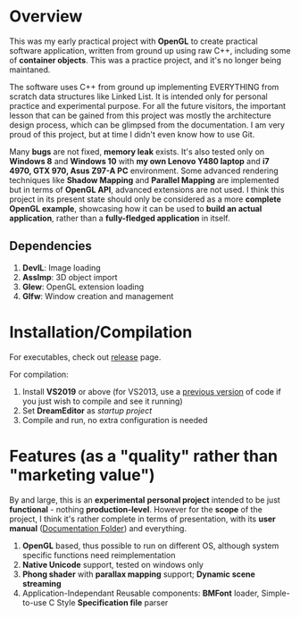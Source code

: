 # Overview

This was my early practical project with **OpenGL** to create practical software application, written from ground up using raw C++, including some of **container objects**. This was a practice project, and it's no longer being maintaned.

The software uses C++ from ground up implementing EVERYTHING from scratch data structures like Linked List. It is intended only for personal practice and experimental purpose. For all the future visitors, the important lesson that can be gained from this project was mostly the architecture design process, which can be glimpsed from the documentation. I am very proud of this project, but at time I didn't even know how to use Git.

Many **bugs** are not fixed, **memory leak** exists. It's also tested only on **Windows 8** and **Windows 10** with **my own Lenovo Y480 laptop** and **i7 4970, GTX 970, Asus Z97-A PC** environment. Some advanced rendering techniques like **Shadow Mapping** and **Parallel Mapping** are implemented but in terms of **OpenGL API**, advanced extensions are not used. I think this project in its present state should only be considered as a more **complete OpenGL example**, showcasing how it can be used to **build an actual application**, rather than a **fully-fledged application** in itself.

## Dependencies

1. **DevIL**: Image loading
2. **AssImp**: 3D object import
3. **Glew**: OpenGL extension loading
4. **Glfw**: Window creation and management

# Installation/Compilation

For executables, check out [release](https://github.com/szinubuntu/NodeEditor/releases) page.

For compilation:

1. Install **VS2019** or above (for VS2013, use a [previous version](https://github.com/szinubuntu/NodeEditor/tree/1bfb14f76e2cf153ee4cb6eeb06c4e92033fcc1a) of code if you just wish to compile and see it running)
2. Set **DreamEditor** as *startup project*
3. Compile and run, no extra configuration is needed

# Features (as a "quality" rather than "marketing value")

By and large, this is an **experimental** **personal project** intended to be just **functional** - nothing **production-level**. However for the **scope** of the project, I think it's rather complete in terms of presentation, with its **user manual** ([Documentation Folder](https://github.com/szinubuntu/NodeEditor/tree/master/Execution%20Environment/Documentation/English)) and everything.

1. **OpenGL** based, thus possible to run on different OS, although system specific functions need reimplementation
2. **Native Unicode** support, tested on windows only
3. **Phong shader** with **parallax mapping** support; **Dynamic scene streaming**
4. Application-Independant Reusable components: **BMFont** loader, Simple-to-use C Style **Specification file** parser

